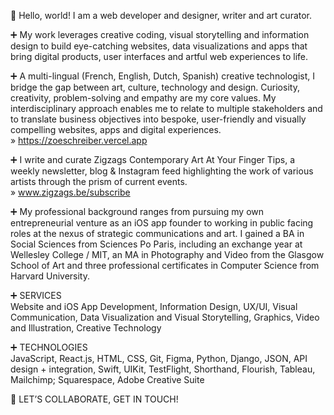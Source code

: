 👋  Hello, world! I am a web developer and designer, writer and art curator. 

➕  My work leverages creative coding, visual storytelling and information design to build eye-catching websites, data visualizations and apps that bring digital products, user interfaces and artful web experiences to life.  

➕ A multi-lingual (French, English, Dutch, Spanish) creative technologist, I bridge the gap between art, culture, technology and design. Curiosity, creativity, problem-solving and empathy are my core values. My interdisciplinary approach enables me to relate to multiple stakeholders and to translate business objectives into bespoke, user-friendly and visually compelling websites, apps and digital experiences. 
<br/>
» https://zoeschreiber.vercel.app

➕ I write and curate Zigzags Contemporary Art At Your Finger Tips, a weekly newsletter, blog & Instagram feed highlighting the work of various artists through the prism of current events. 
<br/>
» www.zigzags.be/subscribe

➕ My professional background ranges from pursuing my own entrepreneurial venture as an iOS app founder to working in public facing roles at the nexus of strategic communications and art. I gained a BA in Social Sciences from Sciences Po Paris, including an exchange year at Wellesley College / MIT, an MA in Photography and Video from the Glasgow School of Art and three professional certificates in Computer Science from Harvard University.

➕ SERVICES <br/>
Website and iOS App Development,
Information Design, UX/UI, Visual Communication,
Data Visualization and Visual Storytelling,
Graphics, Video and Illustration,
Creative Technology


➕ TECHNOLOGIES <br/>
JavaScript, React.js, HTML, CSS, Git, Figma, Python, Django, JSON, API design + integration, Swift, UIKit, TestFlight, Shorthand, Flourish, Tableau, Mailchimp; Squarespace, Adobe Creative Suite

🟰 LET’S COLLABORATE, GET IN TOUCH! 
